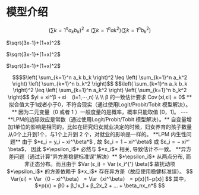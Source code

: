# 模型介绍

$$\left( \sum{k=1}^n a_k b_k \right)^2 \leq \left( \sum{k=1}^n ak^2 \right) \left( \sum{k=1}^n b_k^2 \right)$$


$`\sqrt{3x-1}+(1+x)^2`$


$\sqrt{3x-1}+(1+x)^2$


$`\sqrt{3x-1}+(1+x)^2`$


```math
$$\left( \sum_{k=1}^n a_k b_k \right)^2 \leq \left( \sum_{k=1}^n a_k^2 \right) \left( \sum_{k=1}^n b_k^2 \right)$$



$$\left( \sum_{k=1}^n a_k b_k \right)^2 \leq \left( \sum_{k=1}^n a_k^2 \right) \left( \sum_{k=1}^n b_k^2 \right)$$


$yi = xi^′β + εi  (i=1,⋯,n) \\ \\ β 的一致估计要求 Cov (xi,εi) = 0$


**拟合值大于1或者小于0，不符合现实（通过使用Logit/Probit/Tobit 模型解决）。**


因为二元变量（0 或者 1 ）一般度量的是概率，概率只能取值 [0，1]。


---

**LPM的边际效应是常数（通过使用Logit/Probit/Tobit 模型解决）。**

自变量增加1单位的影响是相同的，比如在研究妇女就业决定的时候，妇女养育的孩子数量从0个上升到1个，与1个上升到 2 个，对就业的影响是一样的。

**LPM 内生性问题**

由于 $*ε_i = y_i − xi^′\beta*$ , 故 $ε_i = 1 − xi^′\beta$ 或 $ε_i = − xi^′\beta$， 因此 $*\epsilon_i$* 必然与 $*x_i$* 相关, 导致估计不一致。

**异方差问题（通过计算“异方差稳健标准误”解决）**

 $*\epsilon_i$* 从两点分布, 而非正态分布。而且由于 $Var (ε_i) = Var (x_i^{'} \beta)$ 故扰动项 $*\epsilon_i$* 的方差依赖于 $*x_i$* 存在异方差（故应使用稳健标准误）。

$$
Var(εi) = Var（0 − xi^′\beta） = Var（xi^′\beta） = p(x)[1−p(x)]
$$

其中，$*p(x) = β0 + β_1x_1 + β_2x_2 + … + \beta_nx_n*$








